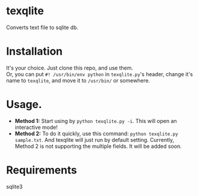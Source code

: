 # texqlite
Converts text file to sqlite db.

# Installation
It's your choice. Just clone this repo, and use them.  
Or, you can put `#! /usr/bin/env python` in `texqlite.py`'s header, change it's name to `texqlite`, 
and move it to `/usr/bin/` or somewhere. 

# Usage.
* **Method 1:** Start using by `python texqlite.py -i`. This will open an interactive mode! 
* **Method 2:** To do it quickly, use this command: `python texqlite.py sample.txt`. And texqlite will just run by default setting. 
Currently, Method 2 is not supporting the multiple fields. It will be added soon. 
 
# Requirements
sqlite3 

